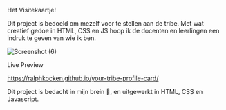 
Het Visitekaartje!

Dit project is bedoeld om mezelf voor te stellen aan de tribe. Met wat creatief gedoe in HTML, CSS en JS hoop ik de docenten en leerlingen een indruk te geven van wie ik ben.

![Screenshot (6)](https://user-images.githubusercontent.com/106448490/189317178-8ed05188-2c65-4086-bcde-05792e011d49.png)

Live Preview

https://ralphkocken.github.io/your-tribe-profile-card/

Dit project is bedacht in mijn brein 🧠, en uitgewerkt in HTML, CSS en Javascript.
